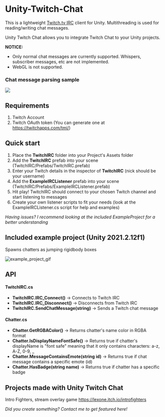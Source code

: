 # Unity-Twitch-Chat

This is a lightweight [Twitch.tv IRC](https://dev.twitch.tv/docs/irc/) client for Unity. Multithreading is used for reading/writing chat messages.

Unity Twitch Chat allows you to integrate Twitch Chat to your Unity projects.

**NOTICE:** 
- Only normal chat messages are currently supported. Whispers, subscriber messages, etc are not implemented. 
- WebGL is not supported.

### Chat message parsing sample

<img src="https://i.imgur.com/KIA8KcZ.png">

## Requirements
1. Twitch Account
2. Twitch OAuth token (You can generate one at https://twitchapps.com/tmi/)

## Quick start

1. Place the **TwitchIRC** folder into your Project's Assets folder
2. Add the **TwitchIRC** prefab into your scene (TwitchIRC/Prefabs/TwitchIRC.prefab)
3. Enter your Twitch details in the inspector of **TwitchIRC** (nick should be your username)
4. Add the **ExampleIRCListener** prefab into your scene (TwitchIRC/Prefabs/ExampleIRCListener.prefab)
5. Hit play! TwitchIRC should connect to your chosen Twitch channel and start listening to messages
6. Create your own listener scripts to fit your needs (look at the ExampleIRCListener.cs script for help and examples)

*Having issues? I recommend looking at the included ExampleProject for a better understanding* 

## Included example project (Unity 2021.2.12f1)

Spawns chatters as jumping rigidbody boxes

![example_project_gif](https://user-images.githubusercontent.com/18125997/144342000-f506e491-6e51-434d-ac7a-b17be2837922.gif)



## API

#### TwitchIRC.cs
- **TwitchIRC.IRC_Connect()** -> Connects to Twitch IRC
- **TwitchIRC.IRC_Disconnect()** -> Disconnects from Twitch IRC
- **TwitchIRC.SendChatMessage(string)** -> Sends a Twitch chat message

#### Chatter.cs
- **Chatter.GetRGBAColor()** -> Returns chatter's name color in RGBA format
- **Chatter.IsDisplayNameFontSafe()** -> Returns true if chatter's displayName is "font safe" meaning that it only contains characters: a-z, A-Z, 0-9, _
- **Chatter.MessageContainsEmote(string id)** -> Returns true if chat message contains a specific emote (id)
- **Chatter.HasBadge(string name)** -> Returns true if chatter has a specific badge

## Projects made with Unity Twitch Chat
Intro Fighters, stream overlay game https://lexone.itch.io/introfighters


*Did you create something? Contact me to get featured here!*
